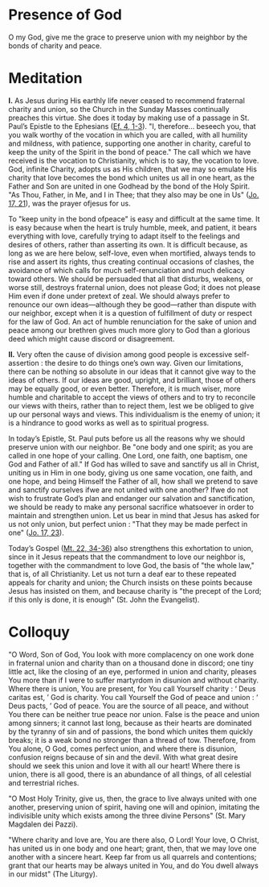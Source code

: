 # Presence of God

O my God, give me the grace to preserve union with my neighbor by the bonds of charity and peace.

# Meditation

**I.** As Jesus during His earthly life never ceased to recommend fraternal charity and union, so the Church in the Sunday Masses continually preaches this virtue. She does it today by making use of a passage in St. Paul’s Epistle to the Ephesians ([Ef. 4, 1-3](https://vulgata.online/bible/Ef.4?ed=DR2&vfn=DR2.Ef.4.1-3:vs)). "I, therefore... beseech you, that you walk worthy of the vocation in which you are called, with all humility and mildness, with patience, supporting one another in charity, careful to keep the unity of the Spirit in the bond of peace." The call which we have received is the vocation to Christianity, which is to say, the vocation to love. God, infinite Charity, adopts us as His children, that we may so emulate His charity that love becomes the bond which unites us all in one heart, as the Father and Son are united in one Godhead by the bond of the Holy Spirit. "As Thou, Father, in Me, and I in Thee; that they also may be one in Us" ([Jo. 17, 21](https://vulgata.online/bible/Jo.17?ed=DR2&vfn=DR2.Jo.17.21:vs)), was the prayer ofjesus for us.

To "keep unity in the bond ofpeace" is easy and difficult at the same time. It is easy because when the heart is truly humble, meek, and patient, it bears everything with love, carefully trying to adapt itself to the feelings and desires of others, rather than asserting its own. It is difficult because, as long as we are here below, self-love, even when mortified, always tends to rise and assert its rights, thus creating continual occasions of clashes, the avoidance of which calls for much self-renunciation and much delicacy toward others. We should be persuaded that all that disturbs, weakens, or worse still, destroys fraternal union, does not please God; it does not please Him even if done under pretext of zeal. We should always prefer to renounce our own ideas—although they be good—rather than dispute with our neighbor, except when it is a question of fulfillment of duty or respect for the law of God. An act of humble renunciation for the sake of union and peace among our brethren gives much more glory to God than a glorious deed which might cause discord or disagreement.

**II.** Very often the cause of division among good people is excessive self-assertion : the desire to do things one’s own way. Given our limitations, there can be nothing so absolute in our ideas that it cannot give way to the ideas of others. If our ideas are good, upright, and brilliant, those of others may be equally good, or even better. Therefore, it is much wiser, more humble and charitable to accept the views of others and to try to reconcile our views with theirs, rather than to reject them, lest we be obliged to give up our personal ways and views. This individualism is the enemy of union; it is a hindrance to good works as well as to spiritual progress.

In today’s Epistle, St. Paul puts before us all the reasons why we should preserve union with our neighbor. Be "one body and one spirit; as you are called in one hope of your calling. One Lord, one faith, one baptism, one God and Father of all." If God has willed to save and sanctify us all in Christ, uniting us in Him in one body, giving us one same vocation, one faith, and one hope, and being Himself the Father of all, how shall we pretend to save and sanctify ourselves ifwe are not united with one another? Ifwe do not wish to frustrate God’s plan and endanger our salvation and sanctification, we should be ready to make any personal sacrifice whatsoever in order to maintain and strengthen union. Let us bear in mind that Jesus has asked for us not only union, but perfect union : "That they may be made perfect in one" ([Jo. 17, 23](https://vulgata.online/bible/Jo.17?ed=DR2&vfn=DR2.Jo.17.23:vs)).

Today’s Gospel ([Mt. 22, 34-36](https://vulgata.online/bible/Mt.22?ed=DR2&vfn=DR2.Mt.22.34-36:vs)) also strengthens this exhortation to union, since in it Jesus repeats that the commandment to love our neighbor is, together with the commandment to love God, the basis of "the whole law," that is, of all Christianity. Let us not turn a deaf ear to these repeated appeals for charity and union; the Church insists on these points because Jesus has insisted on them, and because charity is "the precept of the Lord; if this only is done, it is enough" (St. John the Evangelist).

# Colloquy

"O Word, Son of God, You look with more complacency on one work done in fraternal union and charity than on a thousand done in discord; one tiny little act, like the closing of an eye, performed in union and charity, pleases You more than if I were to suffer martyrdom in disunion and without charity. Where there is union, You are present, for You call Yourself charity : ‘ Deus caritas est, ’ God is charity. You call Yourself the God of peace and union : ‘ Deus pacts, ’ God of peace. You are the source of all peace, and without You there can be neither true peace nor union. False is the peace and union among sinners; it cannot last long, because as their hearts are dominated by the tyranny of sin and of passions, the bond which unites them quickly breaks; it is a weak bond no stronger than a thread of tow. Therefore, from You alone, O God, comes perfect union, and where there is disunion, confusion reigns because of sin and the devil. With what great desire should we seek this union and love it with all our heart! Where there is union, there is all good, there is an abundance of all things, of all celestial and terrestrial riches.

"O Most Holy Trinity, give us, then, the grace to live always united with one another, preserving union of spirit, having one will and opinion, imitating the indivisible unity which exists among the three divine Persons" (St. Mary Magdalen dei Pazzi).

"Where charity and love are, You are there also, O Lord! Your love, O Christ, has united us in one body and one heart; grant, then, that we may love one another with a sincere heart. Keep far from us all quarrels and contentions; grant that our hearts may be always united in You, and do You dwell always in our midst" (The Liturgy).

